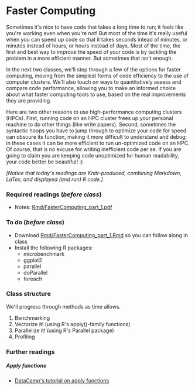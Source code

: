 # Faster Computing

Sometimes it's nice to have code that takes a long time to run; it feels like you're working even when you're not!  But most of the time it's really useful when you can speed up code so that it takes seconds intead of minutes, or minutes instead of hours, or hours instead of days. Most of the time, the first and best way to improve the speed of your code is by tackling the problem in a more efficient manner. But sometimes that isn't enough.

In the next two classes, we'll step through a few of the options for faster computing, moving from the simplest forms of code efficiency to the use of computer clusters.  We'll also touch on ways to quantitatively assess and compare code performance, allowing you to make an informed choice about what faster computing tools to use, based on the real improvements they are providing. 

Here are two other reasons to use high-performance computing clusters (HPCs). First, running code on an HPC cluster frees up your personal machine to do other things (like write papers). Second, sometimes the syntactic hoops you have to jump through to optimize your code for speed can obscure its function, making it more difficult to understand and debug; in these cases it can be more efficient to run un-optimized code on an HPC. Of course, that is no excuse for writing inefficient code per se. If you are going to claim you are keeping code unoptimized for human readability, your code better be beautiful! :)

_[Notice that today's readings are Knitr-produced, combining Markdown, LaTex, and displayed (and run) R code.]_


### Required readings (_before class_)
- Notes: [Rmd/FasterComputing_part_1.pdf](Rmd/FasterComputing_part_1.pdf)

### To do (_before class_)
- Download [Rmd/FasterComputing_part_1.Rmd](Rmd/FasterComputing_part_1.Rmd) so you can follow along in class
- Install the following R packages:
	- microbenchmark
	- ggplot2
	- parallel
	- doParallel
	- foreach

### Class structure
We'll progress through methods as time allows.
1) Benchmarking
2) Vectorize it! (using R's apply()-family functions)
3) Parallelize it! (using R's Parallel package)
4) Profiling

### Further readings
##### Apply functions
- [DataCamp's tutorial on apply functions](https://www.datacamp.com/community/tutorials/r-tutorial-apply-family)
